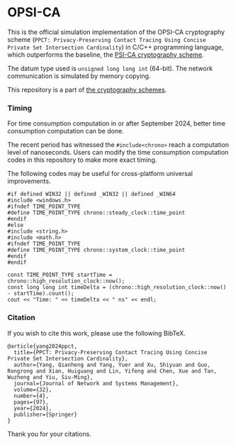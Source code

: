 # OPSI-CA

This is the official simulation implementation of the OPSI-CA cryptography scheme (``PPCT: Privacy-Preserving Contact Tracing Using Concise Private Set Intersection Cardinality``) in C/C++ programming language, which outperforms the baseline, the [PSI-CA cryptography scheme](https://github.com/BatchClayderman/PSI-CA-ull). 

The datum type used is ``unsigned long long int`` (64-bit). The network communication is simulated by memory copying. 

This repository is a part of [the cryptography schemes](https://github.com/BatchClayderman/Cryptography-Schemes). 

### Timing

For time consumption computation in or after September 2024, better time consumption computation can be done. 

The recent period has witnessed the ``#include<chrono>`` reach a computation level of nanoseconds. Users can modify the time consumption computation codes in this repository to make more exact timing. 

The following codes may be useful for cross-platform universal improvements. 

```
#if defined WIN32 || defined _WIN32 || defined _WIN64
#include <windows.h>
#ifndef TIME_POINT_TYPE
#define TIME_POINT_TYPE chrono::steady_clock::time_point
#endif
#else
#include <string.h>
#include <math.h>
#ifndef TIME_POINT_TYPE
#define TIME_POINT_TYPE chrono::system_clock::time_point
#endif
#endif
```

```
const TIME_POINT_TYPE startTime = chrono::high_resolution_clock::now();
const long long int timeDelta = (chrono::high_resolution_clock::now() - startTime).count();
cout << "Time: " << timeDelta << " ns" << endl;
```

### Citation

If you wish to cite this work, please use the following BibTeX. 

```
@article{yang2024ppct,
  title={PPCT: Privacy-Preserving Contact Tracing Using Concise Private Set Intersection Cardinality},
  author={Yang, Qianheng and Yang, Yuer and Xu, Shiyuan and Guo, Rongrong and Xian, Huiguang and Lin, Yifeng and Chen, Xue and Tan, Wuzheng and Yiu, Siu-Ming},
  journal={Journal of Network and Systems Management},
  volume={32},
  number={4},
  pages={97},
  year={2024},
  publisher={Springer}
}
```

Thank you for your citations. 
